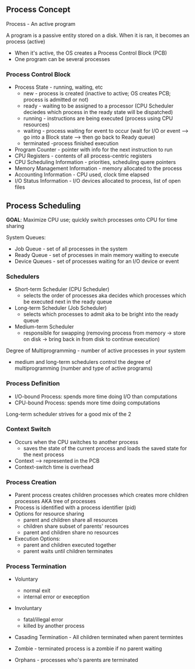 ## Process Concept
Process - An active program

A program is a passive entity stored on a disk. When it is ran, it becomes an process (active)
- When it's active, the OS creates a Process Control Block (PCB)
- One program can be several processes

### Process Control Block
- Process State - running, waiting, etc
  - new - process is created (inactive to active; OS creates PCB; process is admitted or not)
  - ready - waiting to be assigned to a processor (CPU Scheduler deciedes which process in the ready state will be dispatched)
  - running - instructions are being executed (process using CPU resources)
  - waiting - process waiting for event to occur (wait for I/O or event --> go into a Block state --> then go back to Ready queue)
  - terminated -process finished execution
- Program Counter - pointer with info for the next instruction to run
- CPU Registers - contents of all process-centric registers
- CPU Scheduling Information - priorities, scheduling quere pointers 
- Memory Management Information - memory allocated to the process
- Accounting Information - CPU used, clock time elapsed
- I/O Status Information - I/O devices allocated to process, list of open files

## Process Scheduling
**GOAL**: Maximize CPU use; quickly switch processes onto CPU for time sharing

System Queues:
- Job Queue - set of all processes in the system
- Ready Queue - set of processes in main memory waiting to execute
- Device Queues - set of processes waiting for an I/O device or event

### Schedulers
- Short-term Scheduler (CPU Scheduler)
  - selects the order of processes aka decides which processes which be executed next in the ready queue 
- Long-term Scheduler (Job Scheduler)
  - selects which processes to admit aka to be bright into the ready queue  
- Medium-term Scheduler
  - responsible for swapping (removing process from memory -> store on disk -> bring back in from disk to continue execution) 

Degree of Multiprogramming - number of active processes in your system
- medium and long-term schedulers control the degree of multiprogramming (number and type of active programs)

### Process Definition
- I/O-bound Process: spends more time doing I/O than computations
- CPU-bound Process: spends more time doing computations 

Long-term scheduler strives for a good mix of the 2

### Context Switch
- Occurs when the CPU switches to another process
  - saves the state of the current process and loads the saved state for the next process 
- Context --> represented in the PCB
- Context-switch time is overhead

### Process Creation
- Parent process creates children processes which creates more children processes AKA tree of processes
- Process is identified with a process identifier (pid)
- Options for resource sharing
  - parent and children share all resources 
  - children share subset of parents' resources
  - parent and children share no resources 
- Execution Options:
  - parent and children executed together
  - parent waits until children terminates   

### Process Termination
- Voluntary
  - normal exit
  - internal error or exeception
- Involuntary
  - fatal/illegal error
  - killed by another process  

- Casading Termination - All children terminated when parent termintes
- Zombie - terminated process is a zombie if no parent waiting
- Orphans - processes who's parents are terminated 
